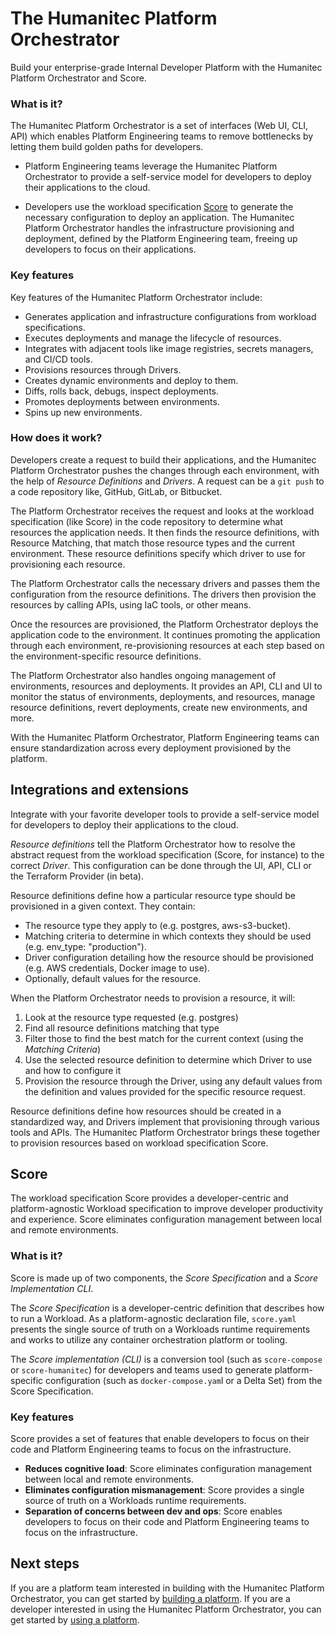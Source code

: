 # The Humanitec Platform Orchestrator

Build your enterprise-grade Internal Developer Platform with the Humanitec Platform Orchestrator and Score.

### What is it?

The Humanitec Platform Orchestrator is a set of interfaces (Web UI, CLI, API) which enables Platform Engineering teams to remove bottlenecks by letting them build golden paths for developers.

- Platform Engineering teams leverage the Humanitec Platform Orchestrator to provide a self-service model for developers to deploy their applications to the cloud.

- Developers use the workload specification [Score](./score.md) to generate the necessary configuration to deploy an application. The Humanitec Platform Orchestrator handles the infrastructure provisioning and deployment, defined by the Platform Engineering team, freeing up developers to focus on their applications.

### Key features

Key features of the Humanitec Platform Orchestrator include:

- Generates application and infrastructure configurations from workload specifications.
- Executes deployments and manage the lifecycle of resources.
- Integrates with adjacent tools like image registries, secrets managers, and CI/CD tools.
- Provisions resources through Drivers.
- Creates dynamic environments and deploy to them.
- Diffs, rolls back, debugs, inspect deployments.
- Promotes deployments between environments.
- Spins up new environments.

<!--
- **Application management**: Manage your applications, environments, deployments, and more.
- **Deployment engine**: Deploy your applications to any environment without having to change your configuration.
- **Self-service model**: Provide a self-service model for developers to deploy their applications to the cloud.
- **Dynamic configuration**: Leverage dynamic configuration to enable developers to deploy their applications to any environment without having to change their configuration.
-->

### How does it work?

Developers create a request to build their applications, and the Humanitec Platform Orchestrator pushes the changes through each environment, with the help of _Resource Definitions_ and _Drivers_. A request can be a `git push` to a code repository like, GitHub, GitLab, or Bitbucket.

The Platform Orchestrator receives the request and looks at the workload specification (like Score) in the code repository to determine what resources the application needs. It then finds the resource definitions, with Resource Matching, that match those resource types and the current environment. These resource definitions specify which driver to use for provisioning each resource.

The Platform Orchestrator calls the necessary drivers and passes them the configuration from the resource definitions. The drivers then provision the resources by calling APIs, using IaC tools, or other means.

Once the resources are provisioned, the Platform Orchestrator deploys the application code to the environment. It continues promoting the application through each environment, re-provisioning resources at each step based on the environment-specific resource definitions.

The Platform Orchestrator also handles ongoing management of environments, resources and deployments. It provides an API, CLI and UI to monitor the status of environments, deployments, and resources, manage resource definitions, revert deployments, create new environments, and more.

With the Humanitec Platform Orchestrator, Platform Engineering teams can ensure standardization across every deployment provisioned by the platform.

## Integrations and extensions

Integrate with your favorite developer tools to provide a self-service model for developers to deploy their applications to the cloud.

_Resource definitions_ tell the Platform Orchestrator how to resolve the abstract request from the workload specification (Score, for instance) to the correct _Driver_. This configuration can be done through the UI, API, CLI or the Terraform Provider (in beta).

Resource definitions define how a particular resource type should be provisioned in a given context. They contain:

- The resource type they apply to (e.g. postgres, aws-s3-bucket).
- Matching criteria to determine in which contexts they should be used (e.g. env_type: "production").
- Driver configuration detailing how the resource should be provisioned (e.g. AWS credentials, Docker image to use).
- Optionally, default values for the resource.

When the Platform Orchestrator needs to provision a resource, it will:

1. Look at the resource type requested (e.g. postgres)
2. Find all resource definitions matching that type
3. Filter those to find the best match for the current context (using the _Matching Criteria_)
4. Use the selected resource definition to determine which Driver to use and how to configure it
5. Provision the resource through the Driver, using any default values from the definition and values provided for the specific resource request.

Resource definitions define how resources should be created in a standardized way, and Drivers implement that provisioning through various tools and APIs. The Humanitec Platform Orchestrator brings these together to provision resources based on workload specification Score.

## Score

The workload specification Score provides a developer-centric and platform-agnostic Workload specification to improve developer productivity and experience. Score eliminates configuration management between local and remote environments.

### What is it?

Score is made up of two components, the _Score Specification_ and a _Score Implementation CLI_.

The _Score Specification_ is a developer-centric definition that describes how to run a Workload. As a platform-agnostic declaration file, `score.yaml` presents the single source of truth on a Workloads runtime requirements and works to utilize any container orchestration platform or tooling.

The _Score implementation (CLI)_ is a conversion tool (such as `score-compose` or `score-humanitec`) for developers and teams used to generate platform-specific configuration (such as `docker-compose.yam`l or a Delta Set) from the Score Specification.

### Key features

Score provides a set of features that enable developers to focus on their code and Platform Engineering teams to focus on the infrastructure.

- **Reduces cognitive load**: Score eliminates configuration management between local and remote environments.
- **Eliminates configuration mismanagement**: Score provides a single source of truth on a Workloads runtime requirements.
- **Separation of concerns between dev and ops**: Score enables developers to focus on their code and Platform Engineering teams to focus on the infrastructure.

## Next steps

If you are a platform team interested in building with the Humanitec Platform Orchestrator, you can get started by [building a platform](/home/build_a_platform.md).
If you are a developer interested in using the Humanitec Platform Orchestrator, you can get started by [using a platform](/home/use_a_platform.md).
